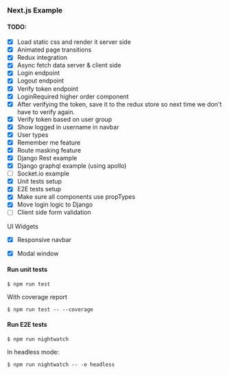 ### Next.js Example

#### TODO:

- [x] Load static css and render it server side
- [x] Animated page transitions
- [x] Redux integration
- [x] Async fetch data server & client side
- [x] Login endpoint
- [x] Logout endpoint
- [x] Verify token endpoint
- [x] LoginRequired higher order component
- [x] After verifying the token, save it to the redux store so next time we don't have to verify again.
- [x] Verify token based on user group
- [x] Show logged in username in navbar
- [x] User types
- [x] Remember me feature
- [x] Route masking feature
- [x] Django Rest example
- [x] Django graphql example (using apollo)
- [ ] Socket.io example
- [x] Unit tests setup
- [x] E2E tests setup
- [x] Make sure all components use propTypes
- [x] Move login logic to Django
- [ ] Client side form validation

UI Widgets
- [x] Responsive navbar
- [x] Modal window


#### Run unit tests

```$ npm run test```

With coverage report

```$ npm run test -- --coverage```


#### Run E2E tests

```$ npm run nightwatch```

In headless mode:

```$ npm run nightwatch -- -e headless```
